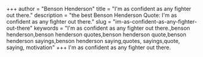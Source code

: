 +++
author = "Benson Henderson"
title = "I'm as confident as any fighter out there."
description = "the best Benson Henderson Quote: I'm as confident as any fighter out there."
slug = "im-as-confident-as-any-fighter-out-there"
keywords = "I'm as confident as any fighter out there.,benson henderson,benson henderson quotes,benson henderson quote,benson henderson sayings,benson henderson saying,quotes, sayings,quote, saying, motivation"
+++
I'm as confident as any fighter out there.
